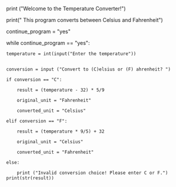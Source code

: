 print ("Welcome to the Temperature Converter!")

print(" This program converts between Celsius and Fahrenheit")


continue_program = "yes"

while continue_program == "yes":

    temperature = int(input("Enter the temperature"))


    conversion = input ("Convert to (C)elsius or (F) ahrenheit? ")

    if conversion == "C":

        result = (temperature - 32) * 5/9

        original_unit = "Fahrenheit"

        converted_unit = "Celsius"

    elif conversion == "F":

        result = (temperature * 9/5) + 32

        original_unit = "Celsius"

        converted_unit = "Fahrenheit"

    else:

        print ("Invalid conversion choice! Please enter C or F.")   
    print(str(result))

